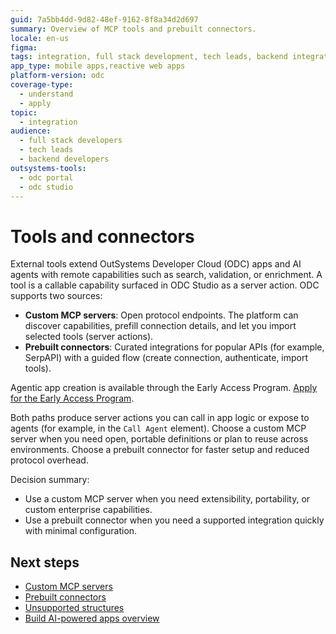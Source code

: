 ```yaml
---
guid: 7a5bb4dd-9d82-48ef-9162-8f8a34d2d697
summary: Overview of MCP tools and prebuilt connectors.
locale: en-us
figma:
tags: integration, full stack development, tech leads, backend integration, cloud development
app_type: mobile apps,reactive web apps
platform-version: odc
coverage-type:
  - understand
  - apply
topic:
  - integration
audience:
  - full stack developers
  - tech leads
  - backend developers
outsystems-tools:
  - odc portal
  - odc studio
---
```


# Tools and connectors

External tools extend OutSystems Developer Cloud (ODC) apps and AI agents with remote capabilities such as search, validation, or enrichment. A tool is a callable capability surfaced in ODC Studio as a server action. ODC supports two sources:

* **Custom MCP servers**: Open protocol endpoints. The platform can discover capabilities, prefill connection details, and let you import selected tools (server actions).
* **Prebuilt connectors**: Curated integrations for popular APIs (for example, SerpAPI) with a guided flow (create connection, authenticate, import tools).

<div class="info" markdown="1">

Agentic app creation is available through the Early Access Program. [Apply for the Early Access Program](https://www.outsystems.com/low-code-platform/agentic-ai-workbench/eap-agent-workbench/).

</div>

Both paths produce server actions you can call in app logic or expose to agents (for example, in the `Call Agent` element). Choose a custom MCP server when you need open, portable definitions or plan to reuse across environments. Choose a prebuilt connector for faster setup and reduced protocol overhead.

Decision summary:

* Use a custom MCP server when you need extensibility, portability, or custom enterprise capabilities.
* Use a prebuilt connector when you need a supported integration quickly with minimal configuration.

## Next steps

* [Custom MCP servers](mcp-connectors.md)
* [Prebuilt connectors](prebuilt-connectors.md)
* [Unsupported structures](unsupported-structures.md)
* [Build AI-powered apps overview](../intro.md)
